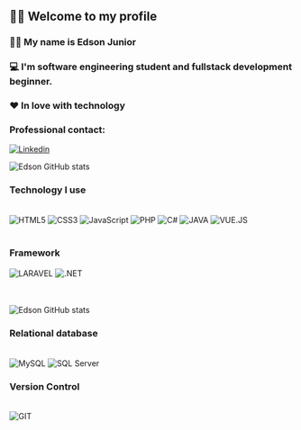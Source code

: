## 🙋‍♂️ Welcome to my profile 
### 🧑‍💻 My name is Edson Junior
###  💻 I'm software engineering student and fullstack development beginner.
<h3>❤️ In love with technology</h3>

### Professional contact: 
[![Linkedin](https://img.shields.io/badge/LinkedIn-0077B5?style=for-the-badge&logo=linkedin&logoColor=white)](https://www.linkedin.com/in/edson-junior-78ab44167/)

![Edson GitHub stats](https://github-readme-stats.vercel.app/api?username=EdsonJunior29&theme=blue-green)

### Technology I use
<div style="display: inline_block"><br/>
  <img align="center" alt="HTML5" src="https://img.shields.io/badge/HTML5-E34F26?style=for-the-badge&logo=html5&logoColor=white"/>
  <img align="center" alt="CSS3" src="https://img.shields.io/badge/CSS3-1572B6?style=for-the-badge&logo=css3&logoColor=white"/>
  <img align="center" alt="JavaScript" src="https://img.shields.io/badge/JavaScript-F7DF1E?style=for-the-badge&logo=javascript&logoColor=black"/>
  <img align="center" alt="PHP" src="https://img.shields.io/badge/PHP-777BB4?style=for-the-badge&logo=php&logoColor=white"/>
  <img align="center" alt="C#" src="https://img.shields.io/badge/C%23-239120?style=for-the-badge&logo=c-sharp&logoColor=white"/>
  <img align="center" alt="JAVA" src="https://img.shields.io/badge/Java-ED8B00?style=for-the-badge&logo=java&logoColor=white"/>
  <img align="center" alt="VUE.JS" src="https://img.shields.io/badge/Vue.js-35495E?style=for-the-badge&logo=vue.js&logoColor=4FC08D"/>
</div><br>

### Framework
<div style="display: inline_block">
  <img align="center" alt="LARAVEL" src="https://img.shields.io/badge/Laravel-FF2D20?style=for-the-badge&logo=laravel&logoColor=white"/>
  <img align="center" alt=".NET" src="https://img.shields.io/badge/.NET-5C2D91?style=for-the-badge&logo=.net&logoColor=white"/>
</div><br><br>

![Edson GitHub stats](https://github-readme-stats.vercel.app/api/top-langs/?username=EdsonJunior29&theme=blue-green) 

### Relational database
 <div style="display: inline_block"><br/>
  <img align="center" alt="MySQL" src="https://img.shields.io/badge/MySQL-00000F?style=for-the-badge&logo=mysql&logoColor=white"/>
  <img align="center" alt="SQL Server" src="https://img.shields.io/badge/Microsoft%20SQL%20Server-CC2927?style=for-the-badge&logo=microsoft%20sql%20server&logoColor=white"/>
</div>

### Version Control
<div style="display: inline_block"><br/>
  <img align="center" alt="GIT" src="https://img.shields.io/badge/git-%23F05033.svg?style=for-the-badge&logo=git&logoColor=white"/>
</div>
